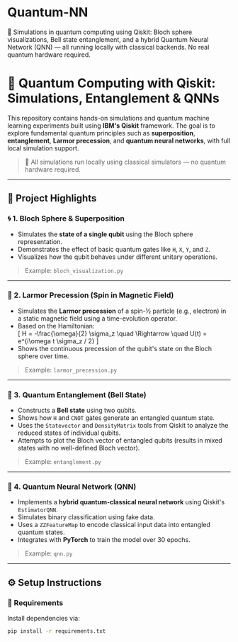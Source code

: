 # Quantum-NN
🧠 Simulations in quantum computing using Qiskit: Bloch sphere visualizations, Bell state entanglement, and a hybrid Quantum Neural Network (QNN) — all running locally with classical backends. No real quantum hardware required.

# 🧠 Quantum Computing with Qiskit: Simulations, Entanglement & QNNs

This repository contains hands-on simulations and quantum machine learning experiments built using **IBM's Qiskit** framework. The goal is to explore fundamental quantum principles such as **superposition**, **entanglement**, **Larmor precession**, and **quantum neural networks**, with full local simulation support.

> 🧪 All simulations run locally using classical simulators — no quantum hardware required.

---

## 📌 Project Highlights

### 🌀 1. Bloch Sphere & Superposition
- Simulates the **state of a single qubit** using the Bloch sphere representation.
- Demonstrates the effect of basic quantum gates like `H`, `X`, `Y`, and `Z`.
- Visualizes how the qubit behaves under different unitary operations.

> Example: `bloch_visualization.py`

---

### 🧲 2. Larmor Precession (Spin in Magnetic Field)
- Simulates the **Larmor precession** of a spin-½ particle (e.g., electron) in a static magnetic field using a time-evolution operator.
- Based on the Hamiltonian:  
  \[
  H = -\frac{\omega}{2} \sigma_z \quad \Rightarrow \quad U(t) = e^{i\omega t \sigma_z / 2}
  \]
- Shows the continuous precession of the qubit's state on the Bloch sphere over time.

> Example: `larmor_precession.py`

---

### 🔗 3. Quantum Entanglement (Bell State)
- Constructs a **Bell state** using two qubits.
- Shows how `H` and `CNOT` gates generate an entangled quantum state.
- Uses the `Statevector` and `DensityMatrix` tools from Qiskit to analyze the reduced states of individual qubits.
- Attempts to plot the Bloch vector of entangled qubits (results in mixed states with no well-defined Bloch vector).

> Example: `entanglement.py`

---

### 🧬 4. Quantum Neural Network (QNN)
- Implements a **hybrid quantum-classical neural network** using Qiskit's `EstimatorQNN`.
- Simulates binary classification using fake data.
- Uses a `ZZFeatureMap` to encode classical input data into entangled quantum states.
- Integrates with **PyTorch** to train the model over 30 epochs.

> Example: `qnn.py`

---

## ⚙️ Setup Instructions

### 🔧 Requirements

Install dependencies via:

```bash
pip install -r requirements.txt
